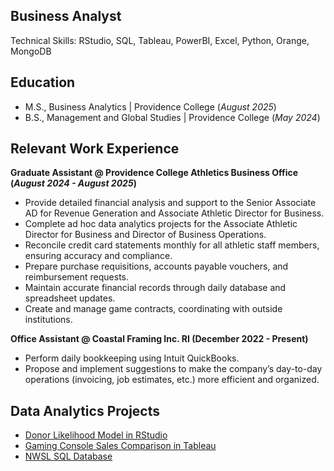 ## Business Analyst
Technical Skills: RStudio, SQL, Tableau, PowerBI, Excel, Python, Orange, MongoDB

## Education
- M.S., Business Analytics | Providence College (*August 2025*)
- B.S., Management and Global Studies | Providence College (*May 2024*)

## Relevant Work Experience
**Graduate Assistant @ Providence College Athletics Business Office (*August 2024 - August 2025*)**
- Provide detailed financial analysis and support to the Senior Associate AD for Revenue Generation and Associate Athletic Director for Business.
- Complete ad hoc data analytics projects for the Associate Athletic Director for Business and Director of Business Operations.
- Reconcile credit card statements monthly for all athletic staff members, ensuring accuracy and compliance.
- Prepare purchase requisitions, accounts payable vouchers, and reimbursement requests.
- Maintain accurate financial records through daily database and spreadsheet updates.
- Create and manage game contracts, coordinating with outside institutions.

**Office Assistant @ Coastal Framing Inc. RI (December 2022 - Present)**
-  Perform daily bookkeeping using Intuit QuickBooks.
-  Propose and implement suggestions to make the company’s day-to-day operations (invoicing, job estimates, etc.) more efficient and organized.

## Data Analytics Projects
- [Donor Likelihood Model in RStudio](https://github.com/AnnaKalooski/Donor_Likelihood_Model)
- [Gaming Console Sales Comparison in Tableau](https://github.com/AnnaKalooski/Gaming_Console_Sales_Comparison)
- [NWSL SQL Database](https://github.com/AnnaKalooski/NWSL_SQL_Database)



